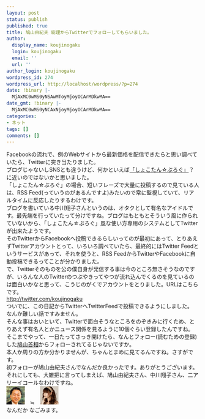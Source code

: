 ```yaml
---
layout: post
status: publish
published: true
title: 鳩山由紀夫 総理からTwitterでフォローしてもらいました。
author:
  display_name: koujinogaku
  login: koujinogaku
  email: ''
  url: ''
author_login: koujinogaku
wordpress_id: 274
wordpress_url: http://localhost/wordpress/?p=274
date: !binary |-
  MjAxMC0wMS0yNSAwMToyMjoyOCArMDkwMA==
date_gmt: !binary |-
  MjAxMC0wMS0yNCAxNjoyMjoyOCArMDkwMA==
categories:
- ネット
tags: []
comments: []
---
```

<p>Facebookの流れで、例のWebサイトから最新価格を配信できたらと思い調べていたら、Twitterに突き当たりました。<br />
ブログじゃないしSNSとも違うけど、何かといえば<a href="http://ameblo.jp/nakagawa-shoko/">「しょこたん☆ぶろぐ」</a>？に近いのではないかと思いました。<br />
「しょこたん☆ぶろぐ」の場合、短いフレーズで大量に投稿するので見ている人は、RSS Feed(っていうのがあるんですよ)みたいので常に監視していて、リアルタイムに反応したりするわけです。<br />
ブログを書いている中川翔子さんというのは、オタクとして有名なアイドルです。最先端を行っていたって分けですね。ブログはもともとそういう風に作られていないから、「しょこたん☆ぶろぐ」風な使い方専用のシステムとしてTwitterが出来たようです。<br />
そのTwitterからFacebookへ投稿できるらしいってのが最初にあって、とりあえずTwitterアカウントとって、いろいろ調べていたら、最終的にはTwitter Feedというサービスがあって、それを使うと、RSS FeedからTwitterやFacebookに自動投稿できるってことが分かりました。<br />
で、Twitterそのものを公の僕自身が発信する事は今のところ無さそうなのですが、いろんな人のTwitterのつぶやきってやつが流れ込んでくるのを見ているのは面白いかなと思って、こうじのがくでアカウントをとりました。URLはこちらです。<br />
<a href="http://twitter.com/koujinogaku">http://twitter.com/koujinogaku</a><br />
ついでに、この日記からTwitterへTwitterFeedで投稿できるようにしました。<br />
なんか難しい話ですみません。<br />
そんな事はおいといて、Twitterで面白そうなところをのぞきみに行くため、とりあえず有名人とかニュース関係を見るように10個ぐらい登録したんですね。<br />
そこまでやって、一日たってさっき開けたら、なんとフォロー(読むための登録)した<a href="http://twitter.com/hatoyamayukio">鳩山首相</a>からフォローされてるじゃないですか。<br />
本人か周りの方か分かりませんが、ちゃんとまめに見てるんですね。さすがです。<br />
初フォローが鳩山由紀夫さんでなんだか良かったです。ありがとうございます。<br />
それにしても、大雑把に言ってしまえば、鳩山由紀夫さん、中川翔子さん、二アリーイコールなわけですね。<br />
<a href="http://twitter.com/hatoyamayukio" target="_blank"><img src="/blog/img/hatoyama_normal.png" alt="yukiohatoyama" border="0" width="48" height="48" /></a>　≒　<a href="http://twitter.com/Strawberry2" target="_blank"><img src="/blog/img/profile_sam_bigger.jpg" alt="shokonakagawa" border="0" width="48" height="48" /></a><br />
なんだか なごみます。</p>
